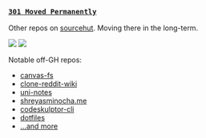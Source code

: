 ### [`301 Moved Permanently`](https://sr.ht/~shreyasminocha)

Other repos on [sourcehut](https://git.sr.ht/~shreyasminocha). Moving there in the long-term.

![](https://github-profile-summary-cards.vercel.app/api/cards/repos-per-language?username=shreyasminocha&theme=github_dark)
![](https://github-profile-summary-cards.vercel.app/api/cards/most-commit-language?username=shreyasminocha&theme=github_dark)


Notable off-GH repos:

- [canvas-fs](https://sr.ht/~shreyasminocha/canvas-fs)
- [clone-reddit-wiki](https://sr.ht/~shreyasminocha/clone-reddit-wiki)
- [uni-notes](https://sr.ht/~shreyasminocha/uni-notes)
- [shreyasminocha.me](https://sr.ht/~shreyasminocha/shreyasminocha.me)
- [codeskulptor-cli](https://sr.ht/~shreyasminocha/codeskulptor-cli)
- [dotfiles](https://git.sr.ht/~shreyasminocha/dotfiles)
- […and more](https://sr.ht/projects/~shreyasminocha)
